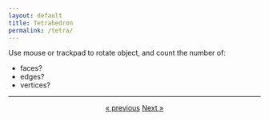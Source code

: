```yaml
---
layout: default
title: Tetrahedron
permalink: /tetra/
---
```


<div id="sketch-holder"></div>

Use mouse or trackpad to rotate object, and count the number of:   

- faces? 
- edges?  
- vertices?  

---

<script src="https://cdnjs.cloudflare.com/ajax/libs/p5.js/0.8.0/p5.min.js"></script>
<script>

function setup() {
	createCanvas(710, 400, WEBGL);
	//cvs.style('display', 'block');    
}

let s = 128;

function draw() {
	background(250);

	//drag to move the world.
	orbitControl(6,6);

	normalMaterial();
	//rotateX(-s/13);
	//rotateY(s);

	//fill(255);
    line(0,0,0,s,0,0);
    line(s,0,0,s,s,0);
    line(s,s,0,0,s,0);
    line(0,s,0,0,0,0);
    line(0,0,0,s/2,s/2,s);
    line(s,0,0,s/2,s/2,s);
    line(s,s,0,s/2,s/2,s);
    line(0,s,0,s/2,s/2,s);

 //    push();
 //    stroke('#222222');
	// strokeWeight(4);
 //    drawtetrahedron();
 //    pop();

}


// function draw() {
// 	background(250);

// 	//drag to move the world.
// 	orbitControl(6,6);

// 	push();
	
// 	fill(255);

//   	beginShape();
//   	vertex(s, s, s);
//   	vertex(-s, -s, s);
//   	vertex(-s, s, -s);
//   	vertex(s, -s, -s);
//   	endShape(CLOSE);

// 	pop();

// 	normalMaterial();
// 	rotateX(-s/13);
// 	rotateY(s);
// }

</script>

<center>
	<a href="/index/" class="previous">&laquo; previous</a>
	<a href="/octa/" class="next">Next &raquo;</a>
</center>

